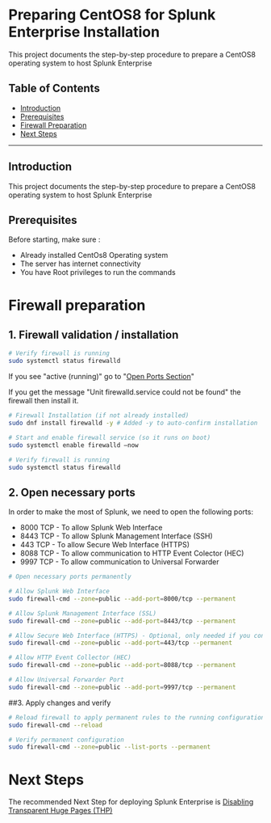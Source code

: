# Preparing CentOS8 for Splunk Enterprise Installation

This project documents the step-by-step procedure to prepare a CentOS8 operating system to host Splunk Enterprise

## Table of Contents

- [Introduction](#introduction)
- [Prerequisites](#prerequisites)
- [Firewall Preparation](#detailed-procedure)
- [Next Steps](#conclusion)

---

## Introduction

This project documents the step-by-step procedure to prepare a CentOS8 operating system to host Splunk Enterprise

## Prerequisites

Before starting, make sure :

- Already installed CentOs8 Operating system
- The server has internet connectivity
- You have Root privileges to run the commands

# Firewall preparation

## 1. Firewall validation / installation

```bash
# Verify firewall is running
sudo systemctl status firewalld
```
If you see "active (running)" go to "[Open Ports Section](#2-open-necessary-ports)"

If you get the message "Unit firewalld.service could not be found" the firewall then install it.

```bash
# Firewall Installation (if not already installed)
sudo dnf install firewalld -y # Added -y to auto-confirm installation

# Start and enable firewall service (so it runs on boot)
sudo systemctl enable firewalld —now

# Verify firewall is running
sudo systemctl status firewalld
```

## 2. Open necessary ports

In order to make the most of Splunk, we need to open the following ports:
- 8000 TCP - To allow Splunk Web Interface
- 8443 TCP - To allow Splunk Management Interface (SSH)
- 443 TCP - To allow Secure Web Interface (HTTPS)
- 8088 TCP - To allow communication to HTTP Event Colector (HEC)
- 9997 TCP - To allow communication to Universal Forwarder

```bash
# Open necessary ports permanently

# Allow Splunk Web Interface
sudo firewall-cmd --zone=public --add-port=8000/tcp --permanent

# Allow Splunk Management Interface (SSL)
sudo firewall-cmd --zone=public --add-port=8443/tcp --permanent

# Allow Secure Web Interface (HTTPS) - Optional, only needed if you configure Splunk for HTTPS on 443
sudo firewall-cmd --zone=public --add-port=443/tcp --permanent

# Allow HTTP Event Collector (HEC)
sudo firewall-cmd --zone=public --add-port=8088/tcp --permanent

# Allow Universal Forwarder Port
sudo firewall-cmd --zone=public --add-port=9997/tcp --permanent
```

##3. Apply changes and verify

```bash
# Reload firewall to apply permanent rules to the running configuration
sudo firewall-cmd --reload

# Verify permanent configuration
sudo firewall-cmd --zone=public --list-ports --permanent
```

# Next Steps

The recommended Next Step for deploying Splunk Enterprise is [Disabling Transparent Huge Pages (THP)](XXXXX)

